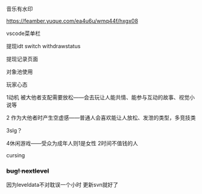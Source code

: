 音乐有水印



https://feamber.yuque.com/ea4u6u/wmq44f/hxgx08



vscode菜单栏





提现idt switch withdrawstatus

提现记录页面 



对象池使用





























玩家心态

1动机 被大他者支配需要放松——会去玩让人能共情、能参与互动的故事、视觉小说等

2 作为大他者时产生空虚感——普通人会喜欢能让人放松、发泄的类型，多竞技类

3slg？

4休闲游戏——受众为成年人则1是女性 2时间不值钱的人



cursing

### ~~bug! nextlevel~~

因为leveldata不对耽误一个小时 更新svn就好了
